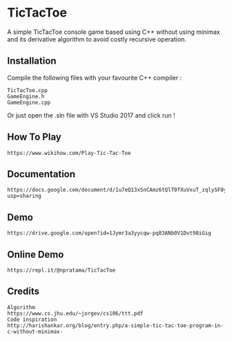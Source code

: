 # TicTacToe
A simple TicTacToe console game based using C++ without using minimax and its derivative algorithm to avoid costly recursive operation.

## Installation
Compile the following files with your favourite C++ compiler  :
```
TicTacToe.cpp
GameEngine.h
GameEngine.cpp
``` 
Or just open the .sln file with VS Studio 2017 and click run !

## How To Play
```
https://www.wikihow.com/Play-Tic-Tac-Toe
```

## Documentation
```
https://docs.google.com/document/d/1u7eQ13xSnCAmz6tQlT0fXuVxuT_zqlySF0yp763Z3bs/edit?usp=sharing
```

## Demo
```
https://drive.google.com/open?id=1Jymr3a3yycqw-pq83ANb0V1Dvt98iGig
```
## Online Demo
```
https://repl.it/@npratama/TicTacToe
```


## Credits
```
Algorithm
https://www.cs.jhu.edu/~jorgev/cs106/ttt.pdf
Code inspiration
http://harishankar.org/blog/entry.php/a-simple-tic-tac-toe-program-in-c-without-minimax-
```
